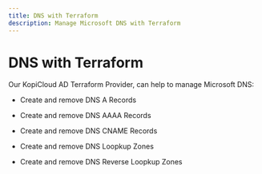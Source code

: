 ```yaml
---
title: DNS with Terraform
description: Manage Microsoft DNS with Terraform
---
```


# DNS with Terraform

Our KopiCloud AD Terraform Provider, can help to manage Microsoft DNS:

- Create and remove DNS A Records

- Create and remove DNS AAAA Records

- Create and remove DNS CNAME Records

- Create and remove DNS Loopkup Zones

- Create and remove DNS Reverse Loopkup Zones

